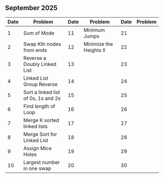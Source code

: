 ## September 2025

| Date | Problem                             | Date | Problem                 | Date | Problem |
| ---- | ----------------------------------- | ---- | ----------------------- | ---- | ------- |
| 1    | Sum of Mode                         | 11   | Minimum Jumps           | 21   |         |
| 2    | Swap Kth nodes from ends            | 12   | Minimize the Heights II | 22   |         |
| 3    | Reverse a Doubly Linked List        | 13   |                         | 23   |         |
| 4    | Linked List Group Reverse           | 14   |                         | 24   |         |
| 5    | Sort a linked list of 0s, 1s and 2s | 15   |                         | 25   |         |
| 6    | Find length of Loop                 | 16   |                         | 26   |         |
| 7    | Merge K sorted linked lists         | 17   |                         | 27   |         |
| 8    | Merge Sort for Linked List          | 18   |                         | 28   |         |
| 9    | Assign Mice Holes                   | 19   |                         | 29   |         |
| 10   | Largest number in one swap          | 20   |                         | 30   |         |
